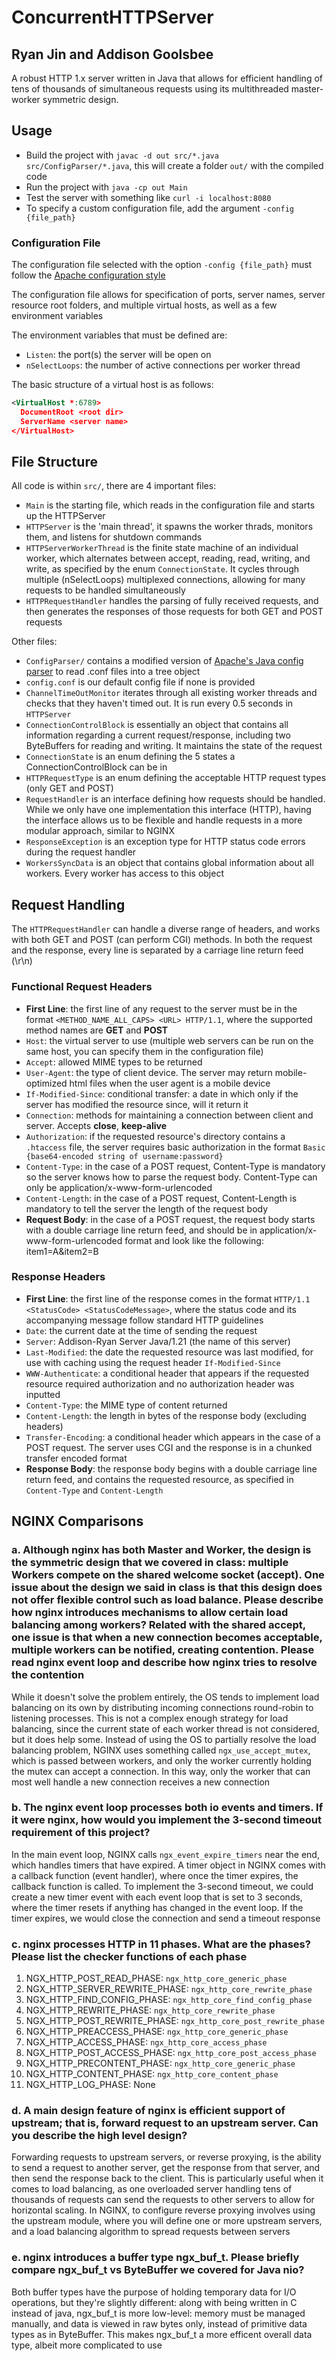 # ConcurrentHTTPServer

## Ryan Jin and Addison Goolsbee

A robust HTTP 1.x server written in Java that allows for efficient handling of tens of thousands of simultaneous requests using its multithreaded master-worker symmetric design.

## Usage

- Build the project with `javac -d out src/*.java src/ConfigParser/*.java`, this will create a folder `out/` with the compiled code
- Run the project with `java -cp out Main`
- Test the server with something like `curl -i localhost:8080`
- To specify a custom configuration file, add the argument `-config {file_path}`

### Configuration File

The configuration file selected with the option `-config {file_path}` must follow the [Apache configuration style](http://httpd.apache.org/docs/2.4/vhosts/examples.html)

The configuration file allows for specification of ports, server names, server resource root folders, and multiple virtual hosts, as well as a few environment variables

The environment variables that must be defined are:

- `Listen`: the port(s) the server will be open on
- `nSelectLoops`: the number of active connections per worker thread

The basic structure of a virtual host is as follows:

```xml
<VirtualHost *:6789>
  DocumentRoot <root dir>
  ServerName <server name>
</VirtualHost>
```

## File Structure

All code is within `src/`, there are 4 important files:

- `Main` is the starting file, which reads in the configuration file and starts up the HTTPServer
- `HTTPServer` is the 'main thread', it spawns the worker thrads, monitors them, and listens for shutdown commands
- `HTTPServerWorkerThread` is the finite state machine of an individual worker, which alternates between accept, reading, read, writing, and write, as specified by the enum `ConnectionState`. It cycles through multiple (nSelectLoops) multiplexed connections, allowing for many requests to be handled simultaneously
- `HTTPRequestHandler` handles the parsing of fully received requests, and then generates the responses of those requests for both GET and POST requests

Other files:

- `ConfigParser/` contains a modified version of [Apache's Java config parser](https://github.com/stackify/apache-config/tree/c7401dcd466a38e89f8853276d3b5c070481b307/src/main/java/com/stackify/apache) to read .conf files into a tree object
- `config.conf` is our default config file if none is provided
- `ChannelTimeOutMonitor` iterates through all existing worker threads and checks that they haven't timed out. It is run every 0.5 seconds in `HTTPServer`
- `ConnectionControlBlock` is essentially an object that contains all information regarding a current request/response, including two ByteBuffers for reading and writing. It maintains the state of the request
- `ConnectionState` is an enum defining the 5 states a ConnectionControlBlock can be in
- `HTTPRequestType` is an enum defining the acceptable HTTP request types (only GET and POST)
- `RequestHandler` is an interface defining how requests should be handled. While we only have one implementation this interface (HTTP), having the interface allows us to be flexible and handle requests in a more modular approach, similar to NGINX
- `ResponseException` is an exception type for HTTP status code errors during the request handler
- `WorkersSyncData` is an object that contains global information about all workers. Every worker has access to this object

## Request Handling

The `HTTPRequestHandler` can handle a diverse range of headers, and works with both GET and POST (can perform CGI) methods. In both the request and the response, every line is separated by a carriage line return feed (\r\n)

### Functional Request Headers

- **First Line**: the first line of any request to the server must be in the format `<METHOD_NAME_ALL_CAPS> <URL> HTTP/1.1`, where the supported method names are **GET** and **POST**
- `Host`: the virtual server to use (multiple web servers can be run on the same host, you can specify them in the configuration file)
- `Accept`: allowed MIME types to be returned
- `User-Agent`: the type of client device. The server may return mobile-optimized html files when the user agent is a mobile device
- `If-Modified-Since`: conditional transfer: a date in which only if the server has modified the resource since, will it return it
- `Connection`: methods for maintaining a connection between client and server. Accepts **close**, **keep-alive**
- `Authorization`: if the requested resource's directory contains a `.htaccess` file, the server requires basic authorization in the format `Basic {base64-encoded string of username:password}`
- `Content-Type`: in the case of a POST request, Content-Type is mandatory so the server knows how to parse the request body. Content-Type can only be application/x-www-form-urlencoded
- `Content-Length`: in the case of a POST request, Content-Length is mandatory to tell the server the length of the request body
- **Request Body**: in the case of a POST request, the request body starts with a double carriage line return feed, and should be in application/x-www-form-urlencoded format and look like the following: item1=A&item2=B

### Response Headers

- **First Line**: the first line of the response comes in the format `HTTP/1.1 <StatusCode> <StatusCodeMessage>`, where the status code and its accompanying message follow standard HTTP guidelines
- `Date`: the current date at the time of sending the request
- `Server`: Addison-Ryan Server Java/1.21 (the name of this server)
- `Last-Modified`: the date the requested resource was last modified, for use with caching using the request header `If-Modified-Since`
- `WWW-Authenticate`: a conditional header that appears if the requested resource required authorization and no authorization header was inputted
- `Content-Type`: the MIME type of content returned
- `Content-Length`: the length in bytes of the response body (excluding headers)
- `Transfer-Encoding`: a conditional header which appears in the case of a POST request. The server uses CGI and the response is in a chunked transfer encoded format
- **Response Body**: the response body begins with a double carriage line return feed, and contains the requested resource, as specified in `Content-Type` and `Content-Length`

## NGINX Comparisons

### a. Although nginx has both Master and Worker, the design is the symmetric design that we covered in class: multiple Workers compete on the shared welcome socket (accept). One issue about the design we said in class is that this design does not offer flexible control such as load balance. Please describe how nginx introduces mechanisms to allow certain load balancing among workers? Related with the shared accept, one issue is that when a new connection becomes acceptable, multiple workers can be notified, creating contention. Please read nginx event loop and describe how nginx tries to resolve the contention

While it doesn't solve the problem entirely, the OS tends to implement load balancing on its own by distributing incoming connections round-robin to listening processes. This is not a complex enough strategy for load balancing, since the current state of each worker thread is not considered, but it does help some. Instead of using the OS to partially resolve the load balancing problem, NGINX uses something called `ngx_use_accept_mutex`, which is passed between workers, and only the worker currently holding the mutex can accept a connection. In this way, only the worker that can most well handle a new connection receives a new connection

### b. The nginx event loop processes both io events and timers. If it were nginx, how would you implement the 3-second timeout requirement of this project?

In the main event loop, NGINX calls `ngx_event_expire_timers` near the end, which handles timers that have expired. A timer object in NGINX comes with a callback function (event handler), where once the timer expires, the callback function is called. To implement the 3-second timeout, we could create a new timer event with each event loop that is set to 3 seconds, where the timer resets if anything has changed in the event loop. If the timer expires, we would close the connection and send a timeout response

### c. nginx processes HTTP in 11 phases. What are the phases? Please list the checker functions of each phase

1. NGX_HTTP_POST_READ_PHASE: `ngx_http_core_generic_phase`
2. NGX_HTTP_SERVER_REWRITE_PHASE: `ngx_http_core_rewrite_phase`
3. NGX_HTTP_FIND_CONFIG_PHASE: `ngx_http_core_find_config_phase`
4. NGX_HTTP_REWRITE_PHASE: `ngx_http_core_rewrite_phase`
5. NGX_HTTP_POST_REWRITE_PHASE: `ngx_http_core_post_rewrite_phase`
6. NGX_HTTP_PREACCESS_PHASE: `ngx_http_core_generic_phase`
7. NGX_HTTP_ACCESS_PHASE: `ngx_http_core_access_phase`
8. NGX_HTTP_POST_ACCESS_PHASE: `ngx_http_core_post_access_phase`
9. NGX_HTTP_PRECONTENT_PHASE: `ngx_http_core_generic_phase`
10. NGX_HTTP_CONTENT_PHASE: `ngx_http_core_content_phase`
11. NGX_HTTP_LOG_PHASE: None

### d. A main design feature of nginx is efficient support of upstream; that is, forward request to an upstream server. Can you describe the high level design?

Forwarding requests to upstream servers, or reverse proxying, is the ability to send a request to another server, get the response from that server, and then send the response back to the client. This is particularly useful when it comes to load balancing, as one overloaded server handling tens of thousands of requests can send the requests to other servers to allow for horizontal scaling. In NGINX, to configure reverse proxying involves using the upstream module, where you will define one or more upstream servers, and a load balancing algorithm to spread requests between servers

### e. nginx introduces a buffer type ngx_buf_t. Please briefly compare ngx_buf_t vs ByteBuffer we covered for Java nio?

Both buffer types have the purpose of holding temporary data for I/O operations, but they're slightly different: along with being written in C instead of java, ngx_buf_t is more low-level: memory must be managed manually, and data is viewed in raw bytes only, instead of primitive data types as in ByteBuffer. This makes ngx_buf_t a more efficent overall data type, albeit more complicated to use

